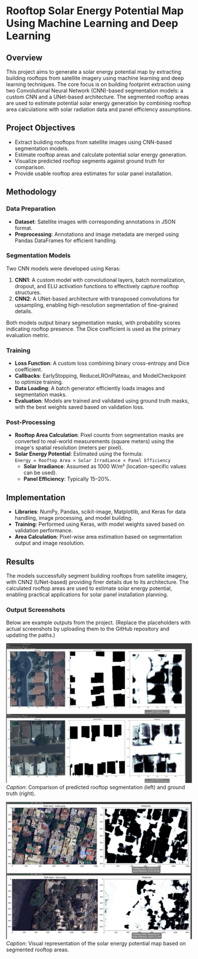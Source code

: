 # Rooftop Solar Energy Potential Map Using Machine Learning and Deep Learning

## Overview
This project aims to generate a solar energy potential map by extracting building rooftops from satellite imagery using machine learning and deep learning techniques. The core focus is on building footprint extraction using two Convolutional Neural Network (CNN)-based segmentation models: a custom CNN and a UNet-based architecture. The segmented rooftop areas are used to estimate potential solar energy generation by combining rooftop area calculations with solar radiation data and panel efficiency assumptions.

## Project Objectives
- Extract building rooftops from satellite images using CNN-based segmentation models.
- Estimate rooftop areas and calculate potential solar energy generation.
- Visualize predicted rooftop segments against ground truth for comparison.
- Provide usable rooftop area estimates for solar panel installation.

## Methodology
### Data Preparation
- **Dataset**: Satellite images with corresponding annotations in JSON format.
- **Preprocessing**: Annotations and image metadata are merged using Pandas DataFrames for efficient handling.

### Segmentation Models
Two CNN models were developed using Keras:
1. **CNN1**: A custom model with convolutional layers, batch normalization, dropout, and ELU activation functions to effectively capture rooftop structures.
2. **CNN2**: A UNet-based architecture with transposed convolutions for upsampling, enabling high-resolution segmentation of fine-grained details.

Both models output binary segmentation masks, with probability scores indicating rooftop presence. The Dice coefficient is used as the primary evaluation metric.

### Training
- **Loss Function**: A custom loss combining binary cross-entropy and Dice coefficient.
- **Callbacks**: EarlyStopping, ReduceLROnPlateau, and ModelCheckpoint to optimize training.
- **Data Loading**: A batch generator efficiently loads images and segmentation masks.
- **Evaluation**: Models are trained and validated using ground truth masks, with the best weights saved based on validation loss.

### Post-Processing
- **Rooftop Area Calculation**: Pixel counts from segmentation masks are converted to real-world measurements (square meters) using the image's spatial resolution (meters per pixel).
- **Solar Energy Potential**: Estimated using the formula:  
  `Energy = Rooftop Area × Solar Irradiance × Panel Efficiency`  
  - **Solar Irradiance**: Assumed as 1000 W/m² (location-specific values can be used).  
  - **Panel Efficiency**: Typically 15–20%.

## Implementation
- **Libraries**: NumPy, Pandas, scikit-image, Matplotlib, and Keras for data handling, image processing, and model building.
- **Training**: Performed using Keras, with model weights saved based on validation performance.
- **Area Calculation**: Pixel-wise area estimation based on segmentation output and image resolution.

## Results
The models successfully segment building rooftops from satellite imagery, with CNN2 (UNet-based) providing finer details due to its architecture. The calculated rooftop areas are used to estimate solar energy potential, enabling practical applications for solar panel installation planning.

### Output Screenshots
Below are example outputs from the project. (Replace the placeholders with actual screenshots by uploading them to the GitHub repository and updating the paths.)

![Predicted vs Ground Truth Segmentation](screenshots/output1.png)  
*Caption*: Comparison of predicted rooftop segmentation (left) and ground truth (right).

![Solar Energy Potential Map](screenshots/output2.png)  
*Caption*: Visual representation of the solar energy potential map based on segmented rooftop areas.
